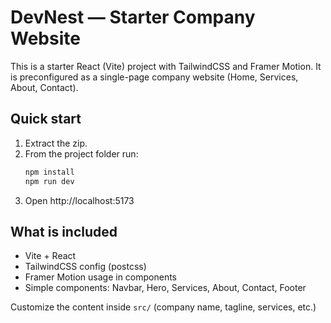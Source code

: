 # DevNest — Starter Company Website

This is a starter React (Vite) project with TailwindCSS and Framer Motion.
It is preconfigured as a single-page company website (Home, Services, About, Contact).

## Quick start

1. Extract the zip.
2. From the project folder run:
   ```bash
   npm install
   npm run dev
   ```
3. Open http://localhost:5173

## What is included
- Vite + React
- TailwindCSS config (postcss)
- Framer Motion usage in components
- Simple components: Navbar, Hero, Services, About, Contact, Footer

Customize the content inside `src/` (company name, tagline, services, etc.)

